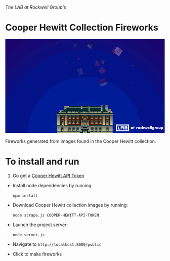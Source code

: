 ###### The LAB at Rockwell Group's
# Cooper Hewitt Collection Fireworks

![Fireworks](./README/fireworks.gif)

Fireworks generated from images found in the Cooper Hewitt collection.

# To install and run 
1. Go get a [Cooper Hewitt API Token](https://collection.cooperhewitt.org/api/)
- Install node dependencies by running:
	
	`npm install`
- Download Cooper Hewitt collection images by running:

	`node scrape.js COOPER-HEWITT-API-TOKEN`
- Launch the project server:

	`node server.js`
- Navigate to `http://localhost:8000/public`
- Click to make fireworks